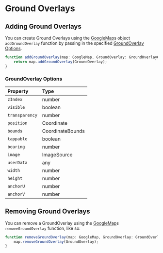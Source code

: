 # Ground Overlays
## Adding Ground Overlays

You can create Ground Overlays using the [GoogleMap](GoogleMap.md)s object `addGroundOverlay` function by passing in the specified [GroundOverlay Options](#groundoverlay-options).

```ts
function addGroundOverlay(map: GoogleMap, GroundOverlay: GroundOverlayOptions): GroundOverlay {
	return map.addGroundOverlay(GroundOverlay);
}
```
### GroundOverlay Options

| Property | Type 
|:---------|:-----
`zIndex` | number | 
`visible` | boolean | 
`transparency` | number | 
`position` | Coordinate | 
`bounds` | CoordinateBounds | 
`tappable` | boolean | 
`bearing` | number | 
`image` | ImageSource | 
`userData` | any | 
`width` | number | 
`height` | number | 
`anchorU` | number | 
`anchorV` | number | 

## Removing Ground Overlays

You can remove a GroundOverlay using the [GoogleMap](GoogleMap.md)s `removeGroundOverlay` function, like so: 

```ts
function removeGroundOverlay(map: GoogleMap, GroundOverlay: GroundOverlayOptions) {
	map.removeGroundOverlay(GroundOverlay);
}
```
